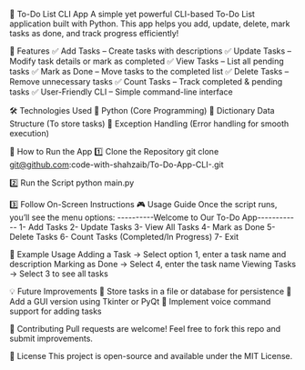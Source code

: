 📝 To-Do List CLI App
A simple yet powerful CLI-based To-Do List application built with Python. This app helps you add, update, delete, mark tasks as done, and track progress efficiently!

🌟 Features
✅ Add Tasks – Create tasks with descriptions
✅ Update Tasks – Modify task details or mark as completed
✅ View Tasks – List all pending tasks
✅ Mark as Done – Move tasks to the completed list
✅ Delete Tasks – Remove unnecessary tasks
✅ Count Tasks – Track completed & pending tasks
✅ User-Friendly CLI – Simple command-line interface

🛠 Technologies Used
🔹 Python (Core Programming)
🔹 Dictionary Data Structure (To store tasks)
🔹 Exception Handling (Error handling for smooth execution)

🚀 How to Run the App
1️⃣ Clone the Repository
git clone git@github.com:code-with-shahzaib/To-Do-App-CLI-.git

2️⃣ Run the Script
python main.py

3️⃣ Follow On-Screen Instructions
🎮 Usage Guide
Once the script runs, you’ll see the menu options:
----------Welcome to Our To-Do App------------
1- Add Tasks
2- Update Tasks
3- View All Tasks
4- Mark as Done
5- Delete Tasks
6- Count Tasks (Completed/In Progress)
7- Exit

🔹 Example Usage
Adding a Task → Select option 1, enter a task name and description
Marking as Done → Select 4, enter the task name
Viewing Tasks → Select 3 to see all tasks

💡 Future Improvements
🔹 Store tasks in a file or database for persistence
🔹 Add a GUI version using Tkinter or PyQt
🔹 Implement voice command support for adding tasks

💙 Contributing
Pull requests are welcome! Feel free to fork this repo and submit improvements.

📜 License
This project is open-source and available under the MIT License.
